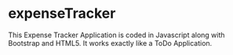 # expenseTracker
This Expense Tracker Application is coded in Javascript along with Bootstrap and HTML5.
It works exactly like a ToDo Application.
